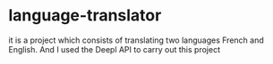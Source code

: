 # language-translator
it is a project which consists of translating two languages ​​French and English. And I used the Deepl API to carry out this project
